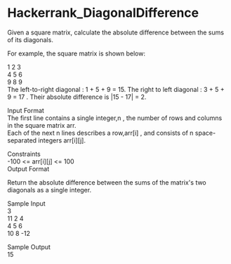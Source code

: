 # Hackerrank_DiagonalDifference

Given a square matrix, calculate the absolute difference between the sums of its diagonals.

For example, the square matrix  is shown below:

1 2 3<br>
4 5 6<br>
9 8 9<br>
The left-to-right diagonal : 1 + 5 + 9 = 15. The right to left diagonal : 3 + 5 + 9 = 17 . Their absolute difference is |15 - 17| = 2.

Input Format<br>
The first line contains a single integer,n , the number of rows and columns in the square matrix arr.<br>
Each of the next n lines describes a row,arr[i] , and consists of n space-separated integers arr[i][j].<br>

Constraints<br>
-100 <= arr[i][j] <= 100<br>
Output Format<br>

Return the absolute difference between the sums of the matrix's two diagonals as a single integer.

Sample Input<br>
3<br>
11 2 4<br>
4 5 6<br>
10 8 -12<br>

Sample Output<br>
15<br>

